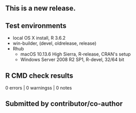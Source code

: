 ## This is a new release.
  
## Test environments
* local OS X install, R 3.6.2
* win-builder, (devel, oldrelease, release)
* Rhub
  * macOS 10.13.6 High Sierra, R-release, CRAN's setup
  * Windows Server 2008 R2 SP1, R-devel, 32/64 bit

## R CMD check results
0 errors | 0 warningss | 0 notes

## Submitted by contributor/co-author